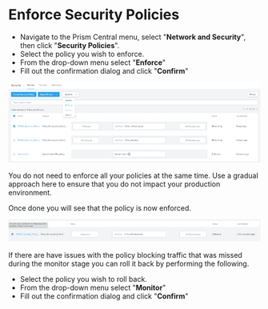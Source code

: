 # Enforce Security Policies

- Navigate to the Prism Central menu, select "**Network and Security**", then click "**Security Policies**". 
- Select the policy you wish to enforce.
- From the drop-down menu select "**Enforce**"
- Fill out the confirmation dialog and click "**Confirm**"

![Enforce Security Policy](../images/bp-2125-securing-citrix-virtual-apps-and-desktops-with-nutanix-flow_image41.png "Enforce Security Policy")

<note>
You do not need to enforce all your policies at the same time. Use a gradual approach here to ensure that you do not impact your production environment.
</note>

Once done you will see that the policy is now enforced.

![Enforced Security Policy](../images/bp-2125-securing-citrix-virtual-apps-and-desktops-with-nutanix-flow_image42.png "Enforced Security Policy")

If there are have issues with the policy blocking traffic that was missed during the monitor stage you can roll it back by performing the following.

- Select the policy you wish to roll back.
- From the drop-down menu select "**Monitor**"
- Fill out the confirmation dialog and click "**Confirm**"